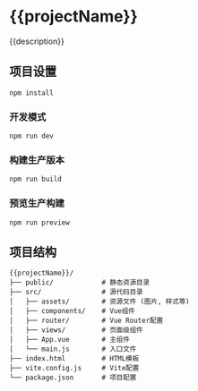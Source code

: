 # {{projectName}}

{{description}}

## 项目设置

```
npm install
```

### 开发模式

```
npm run dev
```

### 构建生产版本

```
npm run build
```

### 预览生产构建

```
npm run preview
```

## 项目结构

```
{{projectName}}/
├── public/            # 静态资源目录
├── src/               # 源代码目录
│   ├── assets/        # 资源文件 (图片, 样式等)
│   ├── components/    # Vue组件
│   ├── router/        # Vue Router配置
│   ├── views/         # 页面级组件
│   ├── App.vue        # 主组件
│   └── main.js        # 入口文件
├── index.html         # HTML模板
├── vite.config.js     # Vite配置
└── package.json       # 项目配置
```
